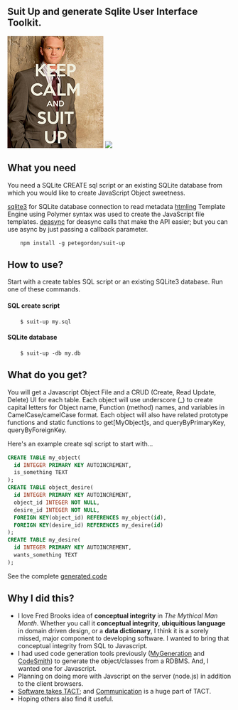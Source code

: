 ## Suit Up and generate Sqlite User Interface Toolkit.
![](keep-call-and-suit-up.png)          <a href="https://www.youtube.com/watch?v=x1gZBfsHqAk" /><img src="https://img.youtube.com/vi/x1gZBfsHqAk/0.jpg" width="335"></a>

## What you need
You need a SQLite CREATE sql script or an existing SQLite database from which you would like to create JavaScript Object sweetness.

[sqlite3](https://www.npmjs.com/package/sqlite3) for SQLite database connection to read metadata
[htmling](https://www.npmjs.com/package/htmling) Template Engine using Polymer syntax was used to create the JavaScript file templates.
[deasync](https://www.npmjs.com/package/deasync) for deasync calls that make the API easier; but you can use async by just passing a callback parameter.

		npm install -g petegordon/suit-up

## How to use?
  Start with a create tables SQL script or an existing SQLite3 database. Run one of these commands.

#### SQL create script
		$ suit-up my.sql

#### SQLite database
		$ suit-up -db my.db

## What do you get?
  You will get a Javascript Object File and a CRUD (Create, Read Update, Delete) UI for each table.  Each object will use underscore (_) to create capital letters for Object name, Function (method) names, and variables in CamelCase/camelCase format.  Each object will also have related prototype functions and static functions to get[MyObject]s, and queryByPrimaryKey, queryByForeignKey.

Here's an example create sql script to start with...

```sql
CREATE TABLE my_object(
  id INTEGER PRIMARY KEY AUTOINCREMENT,
  is_something TEXT
);
CREATE TABLE object_desire(
  id INTEGER PRIMARY KEY AUTOINCREMENT,
  object_id INTEGER NOT NULL,
  desire_id INTEGER NOT NULL,
  FOREIGN KEY(object_id) REFERENCES my_object(id),
  FOREIGN KEY(desire_id) REFERENCES my_desire(id)
);
CREATE TABLE my_desire(
  id INTEGER PRIMARY KEY AUTOINCREMENT,
  wants_something TEXT
);
```
See the complete [generated code](example/desire/)

## Why I did this?

* I love Fred Brooks idea of **conceptual integrity** in *The Mythical Man Month*.  Whether you call it **conceptual integrity**, **ubiquitious language** in domain driven design, or a **data dictionary**, I think it is a sorely missed, major component to developing software. I wanted to bring that conceptual integrity from SQL to Javascript.
* I had used code generation tools previously ([MyGeneration](http://mygeneration.sourceforge.net/) and [CodeSmith](http://www.codesmithtools.com/product/generator)) to generate the object/classes from a RDBMS.  And, I wanted one for Javascript.
* Planning on doing more with Javscript on the server (node.js) in addition to the client browsers.
* [Software takes TACT](https://docs.google.com/presentation/d/1OjGUMsmfERoSfa1BMWRQks1P-HefGxaaha_9ASyFhp4/edit?usp=sharing); and [Communication](https://www.youtube.com/watch?v=nwDAXIfgZ20) is a huge part of TACT.
* Hoping others also find it useful.
